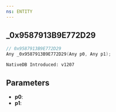 ```yaml
---
ns: ENTITY
---
```

## _0x9587913B9E772D29

```c
// 0x9587913B9E772D29
Any _0x9587913B9E772D29(Any p0, Any p1);
```

```
NativeDB Introduced: v1207
```

## Parameters
* **p0**:
* **p1**:
